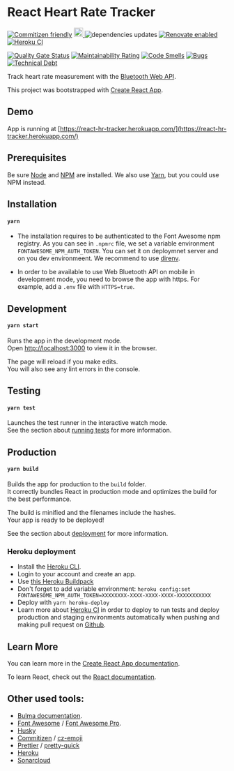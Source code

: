 # React Heart Rate Tracker

[![Commitizen friendly](https://img.shields.io/badge/commitizen-friendly-brightgreen.svg)](http://commitizen.github.io/cz-cli/)
<a href="https://bulma.io">
<img src="https://bulma.io/images/made-with-bulma.png" alt="Made with Bulma" height="21">
</a>
<img id="badge" src="https://david-dm.org/proustibat/react-hr-tracker.svg" alt="dependencies updates">
[![Renovate enabled](https://img.shields.io/badge/RenovateBot-enabled-brightgreen.svg)](https://renovatebot.com/)
[![Heroku CI](https://img.shields.io/badge/Heroku%20-CI-blueviolet)](https://devcenter.heroku.com/articles/heroku-ci)

[![Quality Gate Status](https://sonarcloud.io/api/project_badges/measure?project=proustibat_react-hr-tracker&metric=alert_status)](https://sonarcloud.io/dashboard?id=proustibat_react-hr-tracker)
[![Maintainability Rating](https://sonarcloud.io/api/project_badges/measure?project=proustibat_react-hr-tracker&metric=sqale_rating)](https://sonarcloud.io/dashboard?id=proustibat_react-hr-tracker)
[![Code Smells](https://sonarcloud.io/api/project_badges/measure?project=proustibat_react-hr-tracker&metric=code_smells)](https://sonarcloud.io/dashboard?id=proustibat_react-hr-tracker)
[![Bugs](https://sonarcloud.io/api/project_badges/measure?project=proustibat_react-hr-tracker&metric=bugs)](https://sonarcloud.io/dashboard?id=proustibat_react-hr-tracker)
[![Technical Debt](https://sonarcloud.io/api/project_badges/measure?project=proustibat_react-hr-tracker&metric=sqale_index)](https://sonarcloud.io/dashboard?id=proustibat_react-hr-tracker)

Track heart rate measurement with the [Bluetooth Web API](https://developer.mozilla.org/en-US/docs/Web/API/Web_Bluetooth_API).

This project was bootstrapped with [Create React App](https://github.com/facebook/create-react-app).

## Demo

App is running at [https://react-hr-tracker.herokuapp.com/](https://react-hr-tracker.herokuapp.com/)

## Prerequisites

Be sure [Node](https://nodejs.org/) and [NPM](https://www.npmjs.com/) are installed.
We also use [Yarn](https://classic.yarnpkg.com/), but you could use NPM instead.

## Installation

#### `yarn`

- The installation requires to be authenticated to the Font Awesome npm registry.
  As you can see in `.npmrc` file, we set a variable environment `FONTAWESOME_NPM_AUTH_TOKEN`. You can set it on deploymnet server and on you dev environmeent.
  We recommend to use [direnv](https://direnv.net/).

- In order to be available to use Web Bluetooth API on mobile in development mode, you need to browse the app with https.
  For example, add a `.env` file with `HTTPS=true`.

## Development

#### `yarn start`

Runs the app in the development mode.<br />
Open [http://localhost:3000](http://localhost:3000) to view it in the browser.

The page will reload if you make edits.<br />
You will also see any lint errors in the console.

## Testing

#### `yarn test`

Launches the test runner in the interactive watch mode.<br />
See the section about [running tests](https://facebook.github.io/create-react-app/docs/running-tests) for more information.

## Production

#### `yarn build`

Builds the app for production to the `build` folder.<br />
It correctly bundles React in production mode and optimizes the build for the best performance.

The build is minified and the filenames include the hashes.<br />
Your app is ready to be deployed!

See the section about [deployment](https://facebook.github.io/create-react-app/docs/deployment) for more information.

### Heroku deployment

- Install the [Heroku CLI](https://devcenter.heroku.com/articles/heroku-cli).
- Login to your account and create an app.
- Use [this Heroku Buildpack](https://github.com/mars/create-react-app-buildpack)
- Don't forget to add variable environment: `heroku config:set FONTAWESOME_NPM_AUTH_TOKEN=XXXXXXXX-XXXX-XXXX-XXXX-XXXXXXXXXXX`
- Deploy with `yarn heroku-deploy`
- Learn more about [Heroku CI](https://devcenter.heroku.com/articles/heroku-ci) in order to deploy to run tests and deploy production and staging environments automatically when pushing and making pull request on [Github](https://devcenter.heroku.com/articles/github-integration#automatic-deploys).

## Learn More

You can learn more in the [Create React App documentation](https://facebook.github.io/create-react-app/docs/getting-started).

To learn React, check out the [React documentation](https://reactjs.org/).

## Other used tools:

- [Bulma documentation](https://bulma.io/documentation/).
- [Font Awesome](https://fontawesome.com/) / [Font Awesome Pro](https://fontawesome.com/pro).
- [Husky](https://github.com/typicode/husky#readme)
- [Commitizen](http://commitizen.github.io/cz-cli/) / [cz-emoji](https://github.com/ngryman/cz-emoji)
- [Prettier](https://prettier.io/) / [pretty-quick](https://github.com/azz/pretty-quick#readme)
- [Heroku](https://devcenter.heroku.com/categories/reference)
- [Sonarcloud](https://sonarcloud.io/documentation/analysis/automatic-analysis/)
